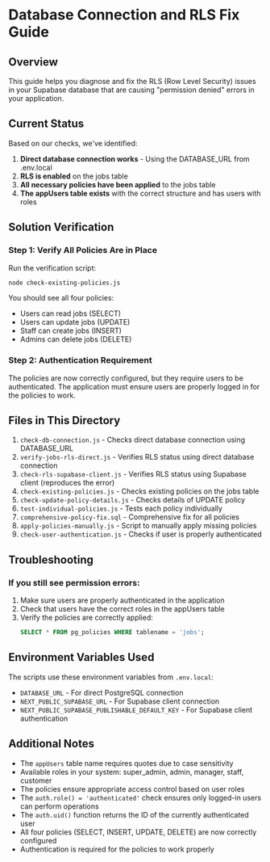 # Database Connection and RLS Fix Guide

## Overview
This guide helps you diagnose and fix the RLS (Row Level Security) issues in your Supabase database that are causing "permission denied" errors in your application.

## Current Status
Based on our checks, we've identified:
1. **Direct database connection works** - Using the DATABASE_URL from .env.local
2. **RLS is enabled** on the jobs table
3. **All necessary policies have been applied** to the jobs table
4. **The appUsers table exists** with the correct structure and has users with roles

## Solution Verification

### Step 1: Verify All Policies Are in Place

Run the verification script:
```bash
node check-existing-policies.js
```

You should see all four policies:
- Users can read jobs (SELECT)
- Users can update jobs (UPDATE)
- Staff can create jobs (INSERT)
- Admins can delete jobs (DELETE)

### Step 2: Authentication Requirement

The policies are now correctly configured, but they require users to be authenticated. The application must ensure users are properly logged in for the policies to work.

## Files in This Directory

1. `check-db-connection.js` - Checks direct database connection using DATABASE_URL
2. `verify-jobs-rls-direct.js` - Verifies RLS status using direct database connection
3. `check-rls-supabase-client.js` - Verifies RLS status using Supabase client (reproduces the error)
4. `check-existing-policies.js` - Checks existing policies on the jobs table
5. `check-update-policy-details.js` - Checks details of UPDATE policy
6. `test-individual-policies.js` - Tests each policy individually
7. `comprehensive-policy-fix.sql` - Comprehensive fix for all policies
8. `apply-policies-manually.js` - Script to manually apply missing policies
9. `check-user-authentication.js` - Checks if user is properly authenticated

## Troubleshooting

### If you still see permission errors:

1. Make sure users are properly authenticated in the application
2. Check that users have the correct roles in the appUsers table
3. Verify the policies are correctly applied:
   ```sql
   SELECT * FROM pg_policies WHERE tablename = 'jobs';
   ```

## Environment Variables Used

The scripts use these environment variables from `.env.local`:
- `DATABASE_URL` - For direct PostgreSQL connection
- `NEXT_PUBLIC_SUPABASE_URL` - For Supabase client connection
- `NEXT_PUBLIC_SUPABASE_PUBLISHABLE_DEFAULT_KEY` - For Supabase client authentication

## Additional Notes

- The `appUsers` table name requires quotes due to case sensitivity
- Available roles in your system: super_admin, admin, manager, staff, customer
- The policies ensure appropriate access control based on user roles
- The `auth.role() = 'authenticated'` check ensures only logged-in users can perform operations
- The `auth.uid()` function returns the ID of the currently authenticated user
- All four policies (SELECT, INSERT, UPDATE, DELETE) are now correctly configured
- Authentication is required for the policies to work properly